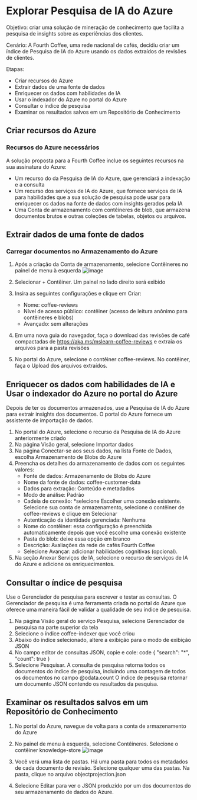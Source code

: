 # Explorar Pesquisa de IA do Azure

Objetivo: criar uma solução de mineração de conhecimento que facilita a pesquisa de insights sobre as experiências dos clientes.

Cenário: A Fourth Coffee, uma rede nacional de cafés, decidiu criar um índice de Pesquisa de IA do Azure usando os dados extraídos de revisões de clientes.

Etapas:
- Criar recursos do Azure
- Extrair dados de uma fonte de dados
- Enriquecer os dados com habilidades de IA
- Usar o indexador do Azure no portal do Azure
- Consultar o índice de pesquisa
- Examinar os resultados salvos em um Repositório de Conhecimento

## Criar recursos do Azure
### Recursos do Azure necessários
A solução proposta para a Fourth Coffee inclue os seguintes recursos na sua assinatura do Azure:
- Um recurso do da Pesquisa de IA do Azure, que gerenciará a indexação e a consulta
- Um recurso dos serviços de IA do Azure, que fornece serviços de IA para habilidades que a sua solução de pesquisa pode usar para enriquecer os dados na fonte de dados com insights gerados pela IA
- Uma Conta de armazenamento com contêineres de blob, que armazena documentos brutos e outras coleções de tabelas, objetos ou arquivos.

## Extrair dados de uma fonte de dados
### Carregar documentos no Armazenamento do Azure
1. Após a criação da Conta de armazenamento, selecione Contêineres no painel de menu à esquerda
![image](https://github.com/user-attachments/assets/9e67609c-1b85-4c8a-b02b-52588409291b)

2. Selecionar + Contêiner. Um painel no lado direito será exibido
3. Insira as seguintes configurações e clique em Criar:
    - Nome: coffee-reviews
    - Nível de acesso público: contêiner (acesso de leitura anônimo para contêineres e blobs)
    - Avançado: sem alterações
4. Em uma nova guia do navegador, faça o download das revisões de café compactadas de https://aka.ms/mslearn-coffee-reviews e extraia os arquivos para a pasta revisões
5. No portal do Azure, selecione o contêiner coffee-reviews. No contêiner, faça o Upload dos arquivos extraídos.

## Enriquecer os dados com habilidades de IA e Usar o indexador do Azure no portal do Azure
Depois de ter os documentos armazenados, use a Pesquisa de IA do Azure para extrair insights dos documentos. O portal do Azure fornece um assistente de importação de dados. 

1. No portal do Azure, selecione o recurso da Pesquisa de IA do Azure anteriormente criado
2. Na página Visão geral, selecione Importar dados
3. Na página Conectar-se aos seus dados, na lista Fonte de Dados, escolha Armazenamento de Blobs do Azure
4. Preencha os detalhes do armazenamento de dados com os seguintes valores:
    - Fonte de dados: Armazenamento de Blobs do Azure
    - Nome da fonte de dados: coffee-customer-data
    - Dados para extração: Conteúdo e metadados
    - Modo de análise: Padrão
    - Cadeia de conexão: *selecione Escolher uma conexão existente. Selecione sua conta de armazenamento, selecione o contêiner de coffee-reviews e clique em Selecionar
    - Autenticação da identidade gerenciada: Nenhuma
    - Nome do contêiner: essa configuração é preenchida automaticamente depois que você escolhe uma conexão existente
    - Pasta do blob: deixe essa opção em branco
    - Descrição: Avaliações da rede de cafés Fourth Coffee
    - Selecione Avançar: adicionar habilidades cognitivas (opcional).
5. Na seção Anexar Serviços de IA, selecione o recurso de serviços de IA do Azure e adicione os enriquecimentos.

## Consultar o índice de pesquisa
Use o Gerenciador de pesquisa para escrever e testar as consultas. O Gerenciador de pesquisa é uma ferramenta criada no portal do Azure que oferece uma maneira fácil de validar a qualidade de seu índice de pesquisa.

1. Na página Visão geral do serviço Pesquisa, selecione Gerenciador de pesquisa na parte superior da tela
2. Selecione o índice coffee-indexer que você criou
3. Abaixo do índice selecionado, altere a exibição para o modo de exibição JSON
4. No campo editor de consultas JSON, copie e cole:
  code
  {
      "search": "*",
      "count": true
  }
5. Selecione Pesquisar.
A consulta de pesquisa retorna todos os documentos do índice de pesquisa, incluindo uma contagem de todos os documentos no campo @odata.count
O índice de pesquisa retornar um documento JSON contendo os resultados da pesquisa.

## Examinar os resultados salvos em um Repositório de Conhecimento
1. No portal do Azure, navegue de volta para a conta de armazenamento do Azure
2. No painel de menu à esquerda, selecione Contêineres. Selecione o contêiner knowledge-store
![image](https://github.com/user-attachments/assets/e449077d-aa10-41c4-9c6e-8a51a6f19e18)

4. Você verá uma lista de pastas. Há uma pasta para todos os metadados de cada documento de revisão. Selecione qualquer uma das pastas. Na pasta, clique no arquivo objectprojection.json
5. Selecione Editar para ver o JSON produzido por um dos documentos do seu armazenamento de dados do Azure.











